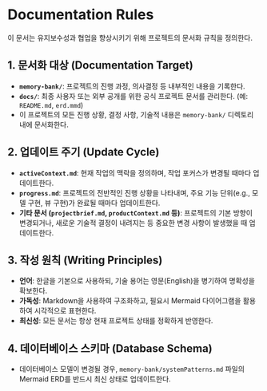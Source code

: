 # Documentation Rules

이 문서는 유지보수성과 협업을 향상시키기 위해 프로젝트의 문서화 규칙을 정의한다.

## 1. 문서화 대상 (Documentation Target)

- **`memory-bank/`**: 프로젝트의 진행 과정, 의사결정 등 내부적인 내용을 기록한다.
- **`docs/`**: 최종 사용자 또는 외부 공개를 위한 공식 프로젝트 문서를 관리한다. (예: `README.md`, `erd.mmd`)
- 이 프로젝트의 모든 진행 상황, 결정 사항, 기술적 내용은 `memory-bank/` 디렉토리 내에 문서화한다.

## 2. 업데이트 주기 (Update Cycle)

- **`activeContext.md`**: 현재 작업의 맥락을 정의하며, 작업 포커스가 변경될 때마다 업데이트한다.
- **`progress.md`**: 프로젝트의 전반적인 진행 상황을 나타내며, 주요 기능 단위(e.g., 모델 구현, 뷰 구현)가 완료될 때마다 업데이트한다.
- **기타 문서 (`projectbrief.md`, `productContext.md` 등)**: 프로젝트의 기본 방향이 변경되거나, 새로운 기술적 결정이 내려지는 등 중요한 변경 사항이 발생했을 때 업데이트한다.

## 3. 작성 원칙 (Writing Principles)

- **언어**: 한글을 기본으로 사용하되, 기술 용어는 영문(English)을 병기하여 명확성을 확보한다.
- **가독성**: Markdown을 사용하여 구조화하고, 필요시 Mermaid 다이어그램을 활용하여 시각적으로 표현한다.
- **최신성**: 모든 문서는 항상 현재 프로젝트 상태를 정확하게 반영한다.

## 4. 데이터베이스 스키마 (Database Schema)

- 데이터베이스 모델이 변경될 경우, `memory-bank/systemPatterns.md` 파일의 Mermaid ERD를 반드시 최신 상태로 업데이트한다.
